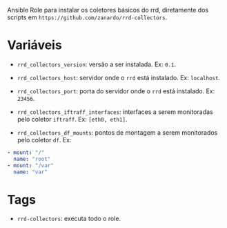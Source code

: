 Ansible Role para instalar os coletores básicos do rrd, diretamente dos scripts
em `https://github.com/zanardo/rrd-collectors`.

# Variáveis

- `rrd_collectors_version`: versão a ser instalada. Ex: `0.1`.

- `rrd_collectors_host`: servidor onde o `rrd` está instalado. Ex: `localhost`.

- `rrd_collectors_port`: porta do servidor onde o `rrd` está instalado. Ex: `23456`.

- `rrd_collectors_iftraff_interfaces`: interfaces a serem monitoradas pelo
  coletor `iftraff`. Ex: `[eth0, eth1]`.

- `rrd_collectors_df_mounts`: pontos de montagem a serem monitorados pelo coletor `df`. Ex:
```yaml
- mount: "/"
  name: "root"
- mount: "/var"
  name: "var"
```

# Tags

- `rrd-collectors`: executa todo o role.
